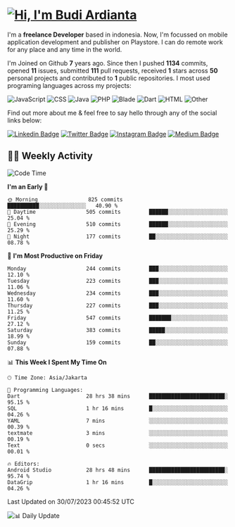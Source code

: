 # [![Hi, I'm Budi Ardianta](https://readme-typing-svg.herokuapp.com?size=24&vCenter=true&lines=%F0%9F%91%8B+Hi%2C+I'm+Budi+Ardianta+;%F0%9F%92%BB+Android+And+Web+Developer+)](https://git.io/typing-svg)

I'm a **freelance Developer** based in indonesia. Now, I'm focussed on mobile application development and publisher on Playstore. I can do remote work for any place and any time in the world.

I'm Joined on Github **7** years ago. Since then I pushed **1134** commits, opened **11** issues, submitted **111** pull requests, received **1** stars across **50** personal projects and contributed to **1** public repositories.
I most used programing languages across my projects:

![JavaScript](https://img.shields.io/badge/-JavaScript-%23f1e05a?style=flat&logo=JavaScript&logoColor=white)
![CSS](https://img.shields.io/badge/-CSS-%23563d7c?style=flat&logo=CSS&logoColor=white)
![Java](https://img.shields.io/badge/-Java-%23b07219?style=flat&logo=Java&logoColor=white)
![PHP](https://img.shields.io/badge/-PHP-%234F5D95?style=flat&logo=PHP&logoColor=white)
![Blade](https://img.shields.io/badge/-Blade-%23f7523f?style=flat&logo=Blade&logoColor=white)
![Dart](https://img.shields.io/badge/-Dart-%2300B4AB?style=flat&logo=Dart&logoColor=white)
![HTML](https://img.shields.io/badge/-HTML-%23e34c26?style=flat&logo=HTML&logoColor=white)
![Other](https://img.shields.io/badge/-Other-%23ededed?style=flat&logo=Other&logoColor=white)

Find out more about me & feel free to say hello through any of the social links below:

[![Linkedin Badge](https://img.shields.io/badge/-budiardianata-blue?style=flat&logo=Linkedin&logoColor=white&link=https://www.linkedin.com/in/budiardianata/)](https://www.linkedin.com/in/budiardianata/)
[![Twitter Badge](https://img.shields.io/badge/-budiardianata-%231DA1F2.svg?style=flat&logo=twitter&logoColor=white&link=https://www.twitter.com/budiardianata)](https://www.linkedin.com/in/budiardianata/)
[![Instagram Badge](https://img.shields.io/badge/-budiardianata-purple?style=flat&logo=instagram&logoColor=white&link=https://instagram.com/budiardianata/)](https://instagram.com/budiardianata)
[![Medium Badge](https://img.shields.io/badge/-@budiardianata-%2312100E.svg?style=flat&logo=Medium&logoColor=white&link=https://medium.com/@budiardianata/)](https://medium.com/@budiardianata)

## 👨‍💻 Weekly Activity
<!--START_SECTION:waka-->
![Code Time](http://img.shields.io/badge/Code%20Time-1%2C973%20hrs%2022%20mins-blue)

**I'm an Early 🐤** 

```text
🌞 Morning                825 commits         ██████████░░░░░░░░░░░░░░░   40.90 % 
🌆 Daytime                505 commits         ██████░░░░░░░░░░░░░░░░░░░   25.04 % 
🌃 Evening                510 commits         ██████░░░░░░░░░░░░░░░░░░░   25.29 % 
🌙 Night                  177 commits         ██░░░░░░░░░░░░░░░░░░░░░░░   08.78 % 
```
📅 **I'm Most Productive on Friday** 

```text
Monday                   244 commits         ███░░░░░░░░░░░░░░░░░░░░░░   12.10 % 
Tuesday                  223 commits         ███░░░░░░░░░░░░░░░░░░░░░░   11.06 % 
Wednesday                234 commits         ███░░░░░░░░░░░░░░░░░░░░░░   11.60 % 
Thursday                 227 commits         ███░░░░░░░░░░░░░░░░░░░░░░   11.25 % 
Friday                   547 commits         ███████░░░░░░░░░░░░░░░░░░   27.12 % 
Saturday                 383 commits         █████░░░░░░░░░░░░░░░░░░░░   18.99 % 
Sunday                   159 commits         ██░░░░░░░░░░░░░░░░░░░░░░░   07.88 % 
```


📊 **This Week I Spent My Time On** 

```text
🕑︎ Time Zone: Asia/Jakarta

💬 Programming Languages: 
Dart                     28 hrs 38 mins      ████████████████████████░   95.15 % 
SQL                      1 hr 16 mins        █░░░░░░░░░░░░░░░░░░░░░░░░   04.26 % 
YAML                     7 mins              ░░░░░░░░░░░░░░░░░░░░░░░░░   00.39 % 
textmate                 3 mins              ░░░░░░░░░░░░░░░░░░░░░░░░░   00.19 % 
Text                     0 secs              ░░░░░░░░░░░░░░░░░░░░░░░░░   00.01 % 

🔥 Editors: 
Android Studio           28 hrs 48 mins      ████████████████████████░   95.74 % 
DataGrip                 1 hr 16 mins        █░░░░░░░░░░░░░░░░░░░░░░░░   04.26 % 
```


 Last Updated on 30/07/2023 00:45:52 UTC
<!--END_SECTION:waka-->

![📊 Daily Update](https://github.com/budiardianata/budiardianata/actions/workflows/update-activity.yml/badge.svg)
